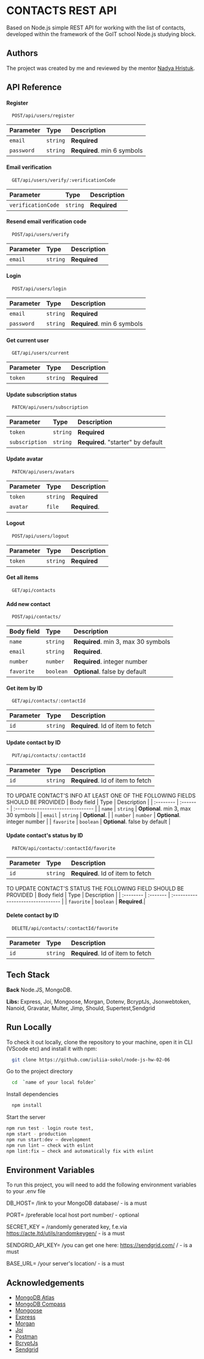 # CONTACTS REST API

Based on Node.js simple REST API for working with the list of contacts, developed within the framework of the GoIT school Node.js studying block.

## Authors

The project was created by me and reviewed by the mentor [Nadya Hristuk](https://github.com/NadyaHristuk).

## API Reference

#### Register

```http
  POST/api/users/register
```

| Parameter  | Type     | Description                 |
| :--------- | :------- | :-------------------------- |
| `email`    | `string` | **Required**                |
| `password` | `string` | **Required**. min 6 symbols |

#### Email verification

```http
  GET/api/users/verify/:verificationCode
```

| Parameter          | Type     | Description  |
| :----------------- | :------- | :----------- |
| `verificationCode` | `string` | **Required** |

#### Resend email verification code

```http
  POST/api/users/verify
```

| Parameter | Type     | Description  |
| :-------- | :------- | :----------- |
| `email`   | `string` | **Required** |

#### Login

```http
  POST/api/users/login
```

| Parameter  | Type     | Description                 |
| :--------- | :------- | :-------------------------- |
| `email`    | `string` | **Required**                |
| `password` | `string` | **Required**. min 6 symbols |

#### Get current user

```http
  GET/api/users/current
```

| Parameter | Type     | Description  |
| :-------- | :------- | :----------- |
| `token`   | `string` | **Required** |

#### Update subscription status

```http
  PATCH/api/users/subscription
```

| Parameter      | Type     | Description                        |
| :------------- | :------- | :--------------------------------- |
| `token`        | `string` | **Required**                       |
| `subscription` | `string` | **Required**. "starter" by default |

#### Update avatar

```http
  PATCH/api/users/avatars
```

| Parameter | Type     | Description   |
| :-------- | :------- | :------------ |
| `token`   | `string` | **Required**  |
| `avatar`  | `file`   | **Required**. |

#### Logout

```http
  POST/api/users/logout
```

| Parameter | Type     | Description  |
| :-------- | :------- | :----------- |
| `token`   | `string` | **Required** |

#### Get all items

```http
  GET/api/contacts
```

#### Add new contact

```http
  POST/api/contacts/
```

| Body field | Type      | Description                         |
| :--------- | :-------- | :---------------------------------- |
| `name`     | `string`  | **Required**. min 3, max 30 symbols |
| `email`    | `string`  | **Required**.                       |
| `number`   | `number`  | **Required**. integer number        |
| `favorite` | `boolean` | **Optional**. false by default      |

#### Get item by ID

```http
  GET/api/contacts/:contactId
```

| Parameter | Type     | Description                       |
| :-------- | :------- | :-------------------------------- |
| `id`      | `string` | **Required**. Id of item to fetch |

#### Update contact by ID

```http
  PUT/api/contacts/:contactId
```

| Parameter | Type     | Description                       |
| :-------- | :------- | :-------------------------------- |
| `id`      | `string` | **Required**. Id of item to fetch |

TO UPDATE CONTACT'S INFO AT LEAST ONE OF THE FOLLOWING FIELDS SHOULD BE PROVIDED
| Body field | Type | Description |
| :-------- | :------- | :-------------------------------- |
| `name` | `string` | **Optional**. min 3, max 30 symbols |
| `email` | `string` | **Optional**. |
| `number` | `number` | **Optional**. integer number |
| `favorite` | `boolean` | **Optional**. false by default |

#### Update contact's status by ID

```http
  PATCH/api/contacts/:contactId/favorite
```

| Parameter | Type     | Description                       |
| :-------- | :------- | :-------------------------------- |
| `id`      | `string` | **Required**. Id of item to fetch |

TO UPDATE CONTACT'S STATUS THE FOLLOWING FIELD SHOULD BE PROVIDED
| Body field | Type | Description |
| :-------- | :------- | :-------------------------------- |
| `favorite` | `boolean` | **Required**.|

#### Delete contact by ID

```http
  DELETE/api/contacts/:contactId/favorite
```

| Parameter | Type     | Description                       |
| :-------- | :------- | :-------------------------------- |
| `id`      | `string` | **Required**. Id of item to fetch |

## Tech Stack

**Back** Node.JS, MongoDB.

**Libs:** Express, Joi, Mongoose, Morgan, Dotenv, BcryptJs, Jsonwebtoken, Nanoid, Gravatar, Multer, Jimp, Should, Supertest,Sendgrid

## Run Locally

To check it out locally, clone the repository to your machine, open it in CLI (VScode etc) and install it with npm:

```bash
  git clone https://github.com/iuliia-sokol/node-js-hw-02-06
```

Go to the project directory

```bash
  cd  `name of your local folder`
```

Install dependencies

```bash
  npm install
```

Start the server

```bash
npm run test - login route test,
npm start - production
npm run start:dev — development
npm run lint — check with eslint
npm lint:fix — check and automatically fix with eslint
```

## Environment Variables

To run this project, you will need to add the following environment variables to your .env file

DB_HOST= /link to your MongoDB database/ - is a must

PORT= /preferable local host port number/ - optional

SECRET_KEY = /randomly generated key, f.e.via https://acte.ltd/utils/randomkeygen/ - is a must

SENDGRID_API_KEY= /you can get one here: https://sendgrid.com/ / - is a must

BASE_URL= /your server's location/ - is a must

## Acknowledgements

- [MongoDB Atlas](https://www.mongodb.com/atlas/database)
- [MongoDB Compass](https://www.mongodb.com/try/download/shell)
- [Mongoose](https://mongoosejs.com/)
- [Express](https://www.npmjs.com/package/express)
- [Morgan](https://www.npmjs.com/package/morgan)
- [Joi](https://github.com/hapijs/joi)
- [Postman](https://www.postman.com/)
- [BcryptJs](https://github.com/dcodeIO/bcrypt.js#readme)
- [Sendgrid](https://sendgrid.com/)

